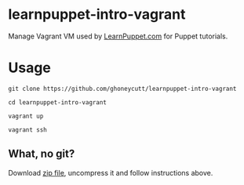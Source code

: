 learnpuppet-intro-vagrant
===

Manage Vagrant VM used by [LearnPuppet.com](http://learnpuppet.com) for Puppet tutorials.

Usage
===
`git clone https://github.com/ghoneycutt/learnpuppet-intro-vagrant`

`cd learnpuppet-intro-vagrant`

`vagrant up`

`vagrant ssh`

## What, no git?

Download [zip file](https://github.com/ghoneycutt/learnpuppet-intro-vagrant/archive/master.zip), uncompress it and follow instructions above.
